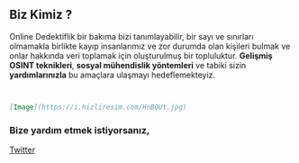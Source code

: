 ## Biz Kimiz ?

Online Dedektiflik bir bakıma bizi tanımlayabilir, bir sayı ve sınırları olmamakla birlikte kayıp insanlarımız ve zor durumda olan kişileri bulmak ve onlar hakkında veri toplamak için oluşturulmuş bir topluluktur. **Gelişmiş OSINT teknikleri**, **sosyal mühendislik yöntemleri** ve tabiki sizin **yardımlarınızla** bu amaçlara ulaşmayı hedeflemekteyiz.


```markdown


[Image](https://i.hizliresim.com/HnBOUt.jpg)


```

### Bize yardım etmek istiyorsanız,

[Twitter](https://twitter.com/report2m4sk)
